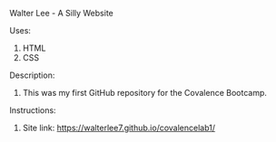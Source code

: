 Walter Lee - A Silly Website

Uses:

1. HTML
2. CSS

Description:

1. This was my first GitHub repository for the Covalence Bootcamp.

Instructions:

1. Site link: https://walterlee7.github.io/covalencelab1/